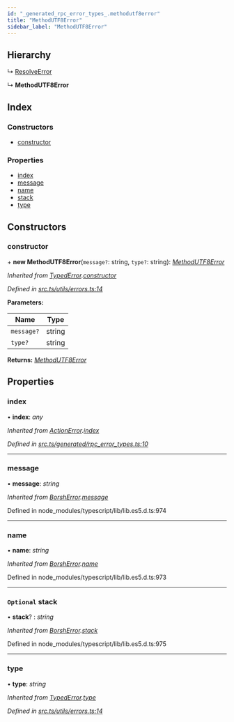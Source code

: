 ```yaml
---
id: "_generated_rpc_error_types_.methodutf8error"
title: "MethodUTF8Error"
sidebar_label: "MethodUTF8Error"
---
```


## Hierarchy

  ↳ [ResolveError](_generated_rpc_error_types_.resolveerror.md)

  ↳ **MethodUTF8Error**

## Index

### Constructors

* [constructor](_generated_rpc_error_types_.methodutf8error.md#constructor)

### Properties

* [index](_generated_rpc_error_types_.methodutf8error.md#index)
* [message](_generated_rpc_error_types_.methodutf8error.md#message)
* [name](_generated_rpc_error_types_.methodutf8error.md#name)
* [stack](_generated_rpc_error_types_.methodutf8error.md#optional-stack)
* [type](_generated_rpc_error_types_.methodutf8error.md#type)

## Constructors

###  constructor

\+ **new MethodUTF8Error**(`message?`: string, `type?`: string): *[MethodUTF8Error](_generated_rpc_error_types_.methodutf8error.md)*

*Inherited from [TypedError](_utils_errors_.typederror.md).[constructor](_utils_errors_.typederror.md#constructor)*

*Defined in [src.ts/utils/errors.ts:14](https://github.com/nearprotocol/nearlib/blob/bf1ce09/src.ts/utils/errors.ts#L14)*

**Parameters:**

Name | Type |
------ | ------ |
`message?` | string |
`type?` | string |

**Returns:** *[MethodUTF8Error](_generated_rpc_error_types_.methodutf8error.md)*

## Properties

###  index

• **index**: *any*

*Inherited from [ActionError](_generated_rpc_error_types_.actionerror.md).[index](_generated_rpc_error_types_.actionerror.md#index)*

*Defined in [src.ts/generated/rpc_error_types.ts:10](https://github.com/nearprotocol/nearlib/blob/bf1ce09/src.ts/generated/rpc_error_types.ts#L10)*

___

###  message

• **message**: *string*

*Inherited from [BorshError](_utils_serialize_.borsherror.md).[message](_utils_serialize_.borsherror.md#message)*

Defined in node_modules/typescript/lib/lib.es5.d.ts:974

___

###  name

• **name**: *string*

*Inherited from [BorshError](_utils_serialize_.borsherror.md).[name](_utils_serialize_.borsherror.md#name)*

Defined in node_modules/typescript/lib/lib.es5.d.ts:973

___

### `Optional` stack

• **stack**? : *string*

*Inherited from [BorshError](_utils_serialize_.borsherror.md).[stack](_utils_serialize_.borsherror.md#optional-stack)*

Defined in node_modules/typescript/lib/lib.es5.d.ts:975

___

###  type

• **type**: *string*

*Inherited from [TypedError](_utils_errors_.typederror.md).[type](_utils_errors_.typederror.md#type)*

*Defined in [src.ts/utils/errors.ts:14](https://github.com/nearprotocol/nearlib/blob/bf1ce09/src.ts/utils/errors.ts#L14)*
